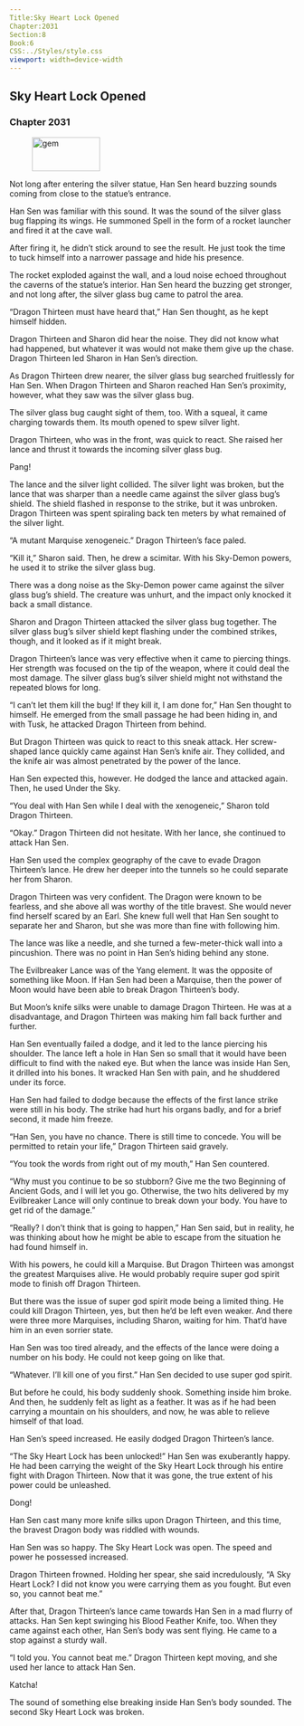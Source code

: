 ```yaml
---
Title:Sky Heart Lock Opened 
Chapter:2031 
Section:8 
Book:6 
CSS:../Styles/style.css 
viewport: width=device-width
---
```

  
## Sky Heart Lock Opened
### Chapter 2031
  
<figure>
	<img src="../Images/gem.gif" alt="gem" id="gem" width="120" height="60" />
</figure>
  

  
Not long after entering the silver statue, Han Sen heard buzzing sounds coming from close to the statue’s entrance.

Han Sen was familiar with this sound. It was the sound of the silver glass bug flapping its wings. He summoned Spell in the form of a rocket launcher and fired it at the cave wall.

After firing it, he didn’t stick around to see the result. He just took the time to tuck himself into a narrower passage and hide his presence.

The rocket exploded against the wall, and a loud noise echoed throughout the caverns of the statue’s interior. Han Sen heard the buzzing get stronger, and not long after, the silver glass bug came to patrol the area.

“Dragon Thirteen must have heard that,” Han Sen thought, as he kept himself hidden.

Dragon Thirteen and Sharon did hear the noise. They did not know what had happened, but whatever it was would not make them give up the chase. Dragon Thirteen led Sharon in Han Sen’s direction.

As Dragon Thirteen drew nearer, the silver glass bug searched fruitlessly for Han Sen. When Dragon Thirteen and Sharon reached Han Sen’s proximity, however, what they saw was the silver glass bug.

The silver glass bug caught sight of them, too. With a squeal, it came charging towards them. Its mouth opened to spew silver light.

Dragon Thirteen, who was in the front, was quick to react. She raised her lance and thrust it towards the incoming silver glass bug.

Pang!

The lance and the silver light collided. The silver light was broken, but the lance that was sharper than a needle came against the silver glass bug’s shield. The shield flashed in response to the strike, but it was unbroken. Dragon Thirteen was spent spiraling back ten meters by what remained of the silver light.

“A mutant Marquise xenogeneic.” Dragon Thirteen’s face paled.

“Kill it,” Sharon said. Then, he drew a scimitar. With his Sky-Demon powers, he used it to strike the silver glass bug.

There was a dong noise as the Sky-Demon power came against the silver glass bug’s shield. The creature was unhurt, and the impact only knocked it back a small distance.

Sharon and Dragon Thirteen attacked the silver glass bug together. The silver glass bug’s silver shield kept flashing under the combined strikes, though, and it looked as if it might break.

Dragon Thirteen’s lance was very effective when it came to piercing things. Her strength was focused on the tip of the weapon, where it could deal the most damage. The silver glass bug’s silver shield might not withstand the repeated blows for long.

“I can’t let them kill the bug! If they kill it, I am done for,” Han Sen thought to himself. He emerged from the small passage he had been hiding in, and with Tusk, he attacked Dragon Thirteen from behind.

But Dragon Thirteen was quick to react to this sneak attack. Her screw-shaped lance quickly came against Han Sen’s knife air. They collided, and the knife air was almost penetrated by the power of the lance.

Han Sen expected this, however. He dodged the lance and attacked again. Then, he used Under the Sky.

“You deal with Han Sen while I deal with the xenogeneic,” Sharon told Dragon Thirteen.

“Okay.” Dragon Thirteen did not hesitate. With her lance, she continued to attack Han Sen.

Han Sen used the complex geography of the cave to evade Dragon Thirteen’s lance. He drew her deeper into the tunnels so he could separate her from Sharon.

Dragon Thirteen was very confident. The Dragon were known to be fearless, and she above all was worthy of the title bravest. She would never find herself scared by an Earl. She knew full well that Han Sen sought to separate her and Sharon, but she was more than fine with following him.

The lance was like a needle, and she turned a few-meter-thick wall into a pincushion. There was no point in Han Sen’s hiding behind any stone.

The Evilbreaker Lance was of the Yang element. It was the opposite of something like Moon. If Han Sen had been a Marquise, then the power of Moon would have been able to break Dragon Thirteen’s body.

But Moon’s knife silks were unable to damage Dragon Thirteen. He was at a disadvantage, and Dragon Thirteen was making him fall back further and further.

Han Sen eventually failed a dodge, and it led to the lance piercing his shoulder. The lance left a hole in Han Sen so small that it would have been difficult to find with the naked eye. But when the lance was inside Han Sen, it drilled into his bones. It wracked Han Sen with pain, and he shuddered under its force.

Han Sen had failed to dodge because the effects of the first lance strike were still in his body. The strike had hurt his organs badly, and for a brief second, it made him freeze.

“Han Sen, you have no chance. There is still time to concede. You will be permitted to retain your life,” Dragon Thirteen said gravely.

“You took the words from right out of my mouth,” Han Sen countered.

“Why must you continue to be so stubborn? Give me the two Beginning of Ancient Gods, and I will let you go. Otherwise, the two hits delivered by my Evilbreaker Lance will only continue to break down your body. You have to get rid of the damage.”

“Really? I don’t think that is going to happen,” Han Sen said, but in reality, he was thinking about how he might be able to escape from the situation he had found himself in.

With his powers, he could kill a Marquise. But Dragon Thirteen was amongst the greatest Marquises alive. He would probably require super god spirit mode to finish off Dragon Thirteen.

But there was the issue of super god spirit mode being a limited thing. He could kill Dragon Thirteen, yes, but then he’d be left even weaker. And there were three more Marquises, including Sharon, waiting for him. That’d have him in an even sorrier state.

Han Sen was too tired already, and the effects of the lance were doing a number on his body. He could not keep going on like that.

“Whatever. I’ll kill one of you first.” Han Sen decided to use super god spirit.

But before he could, his body suddenly shook. Something inside him broke. And then, he suddenly felt as light as a feather. It was as if he had been carrying a mountain on his shoulders, and now, he was able to relieve himself of that load.

Han Sen’s speed increased. He easily dodged Dragon Thirteen’s lance.

“The Sky Heart Lock has been unlocked!” Han Sen was exuberantly happy. He had been carrying the weight of the Sky Heart Lock through his entire fight with Dragon Thirteen. Now that it was gone, the true extent of his power could be unleashed.

Dong!

Han Sen cast many more knife silks upon Dragon Thirteen, and this time, the bravest Dragon body was riddled with wounds.

Han Sen was so happy. The Sky Heart Lock was open. The speed and power he possessed increased.

Dragon Thirteen frowned. Holding her spear, she said incredulously, “A Sky Heart Lock? I did not know you were carrying them as you fought. But even so, you cannot beat me.”

After that, Dragon Thirteen’s lance came towards Han Sen in a mad flurry of attacks. Han Sen kept swinging his Blood Feather Knife, too. When they came against each other, Han Sen’s body was sent flying. He came to a stop against a sturdy wall.

“I told you. You cannot beat me.” Dragon Thirteen kept moving, and she used her lance to attack Han Sen.

Katcha!

The sound of something else breaking inside Han Sen’s body sounded. The second Sky Heart Lock was broken.